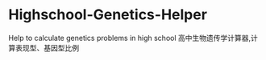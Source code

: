 # Highschool-Genetics-Helper
Help to calculate genetics problems in high school 高中生物遗传学计算器,计算表现型、基因型比例
